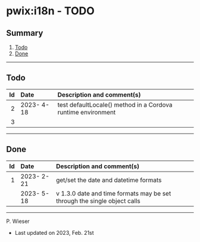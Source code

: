 # pwix:i18n - TODO

## Summary

1. [Todo](#todo)
2. [Done](#done)

---
## Todo

|   Id | Date       | Description and comment(s) |
| ---: | :---       | :---                       |
|    2 | 2023- 4-18 | test defaultLocale() method in a Cordova runtime environment |
|    3 |  |  |

---
## Done

|   Id | Date       | Description and comment(s) |
| ---: | :---       | :---                       |
|    1 | 2023- 2-21 | get/set the date and datetime formats |
|      | 2023- 5-18 | v 1.3.0 date and time formats may be set through the single object calls |

---
P. Wieser
- Last updated on 2023, Feb. 21st
